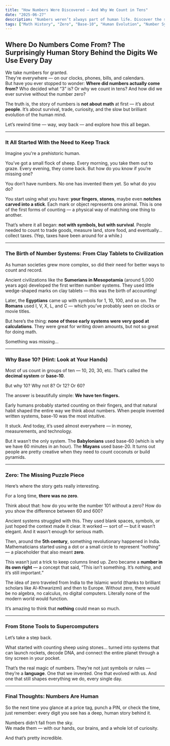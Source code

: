 ```yaml
---
title: "How Numbers Were Discovered — And Why We Count in Tens"
date: "2025-06-27"
description: "Numbers weren’t always part of human life. Discover the surprisingly human journey of how we invented counting, zero, and the base-10 system we use every day."
tags: ["Math History", "Zero", "Base-10", "Human Evolution", "Number Systems"]
---
```


## **Where Do Numbers Come From? The Surprisingly Human Story Behind the Digits We Use Every Day**

We take numbers for granted.  
They're everywhere — on our clocks, phones, bills, and calendars.  
But have you ever stopped to wonder: **Where did numbers actually come from?** Who decided what “3” is? Or why we count in tens? And how did we ever survive without the number zero?

The truth is, the story of numbers is **not about math** at first — it’s about **people**. It’s about survival, trade, curiosity, and the slow but brilliant evolution of the human mind.

Let’s rewind time — way, _way_ back — and explore how this all began.

---

### **It All Started With the Need to Keep Track**

Imagine you're a prehistoric human.

You’ve got a small flock of sheep. Every morning, you take them out to graze. Every evening, they come back. But how do you know if you’re missing one?

You don’t have numbers. No one has invented them yet. So what do you do?

You start using what you have: **your fingers**, **stones**, maybe even **notches carved into a stick**. Each mark or object represents one animal. This is one of the first forms of counting — a physical way of matching one thing to another.

That’s where it all began: **not with symbols, but with survival**. People needed to count to trade goods, measure land, store food, and eventually… collect taxes. (Yep, taxes have been around for a while.)

---

### **The Birth of Number Systems: From Clay Tablets to Civilization**

As human societies grew more complex, so did their need for better ways to count and record.

Ancient civilizations like the **Sumerians in Mesopotamia** (around 5,000 years ago) developed the first written number systems. They used little wedge-shaped marks on clay tablets — this was the birth of accounting!

Later, the **Egyptians** came up with symbols for 1, 10, 100, and so on. The **Romans** used I, V, X, L, and C — which you’ve probably seen on clocks or movie titles.

But here’s the thing: **none of these early systems were very good at calculations**. They were great for writing down amounts, but not so great for doing math.

Something was missing…

---

### **Why Base 10? (Hint: Look at Your Hands)**

Most of us count in groups of ten — 10, 20, 30, etc. That’s called the **decimal system** or **base-10**.

But why 10? Why not 8? Or 12? Or 60?

The answer is beautifully simple: **We have ten fingers.**

Early humans probably started counting on their fingers, and that natural habit shaped the entire way we think about numbers. When people invented written systems, base-10 was the most intuitive.

It stuck. And today, it’s used almost everywhere — in money, measurements, and technology.

But it wasn’t the only system. The **Babylonians** used base-60 (which is why we have 60 minutes in an hour). The **Mayans** used base-20. It turns out people are pretty creative when they need to count coconuts or build pyramids.

---

### **Zero: The Missing Puzzle Piece**

Here’s where the story gets really interesting.

For a long time, **there was no zero**.

Think about that: how do you write the number 101 without a zero? How do you show the difference between 60 and 600?

Ancient systems struggled with this. They used blank spaces, symbols, or just hoped the context made it clear. It worked — sort of — but it wasn’t elegant. And it wasn’t enough for serious math.

Then, around the **5th century**, something revolutionary happened in India. Mathematicians started using a dot or a small circle to represent “nothing” — a placeholder that also meant **zero**.

This wasn’t just a trick to keep columns lined up. Zero became a **number in its own right** — a concept that said, “This isn’t something. It’s _nothing_, and it’s still important.”

The idea of zero traveled from India to the Islamic world (thanks to brilliant scholars like Al-Khwarizmi) and then to Europe. Without zero, there would be no algebra, no calculus, no digital computers. Literally none of the modern world would function.

It’s amazing to think that **nothing** could mean so much.

---

### **From Stone Tools to Supercomputers**

Let’s take a step back.

What started with counting sheep using stones… turned into systems that can launch rockets, decode DNA, and connect the entire planet through a tiny screen in your pocket.

That’s the real magic of numbers. They’re not just symbols or rules — they’re a **language**. One that we invented. One that evolved with us. And one that still shapes everything we do, every single day.

---

### **Final Thoughts: Numbers Are Human**

So the next time you glance at a price tag, punch a PIN, or check the time, just remember: every digit you see has a deep, human story behind it.

Numbers didn’t fall from the sky.  
We made them — with our hands, our brains, and a whole lot of curiosity.

And that’s pretty incredible.
